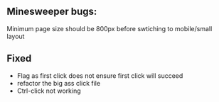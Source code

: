 ## Minesweeper bugs:

Minimum page size should be 800px before swtiching to mobile/small layout

## Fixed

- Flag as first click does not ensure first click will succeed
- refactor the big ass click file
- Ctrl-click not working
